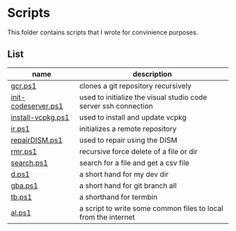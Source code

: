 # Scripts

This folder contains scripts that I wrote for convinience purposes.

## List

| name                                        | description                                                     |
|---------------------------------------------|-----------------------------------------------------------------|
| [gcr.ps1](gcr.ps1)                          | clones a git repository recursively                             |
| [init-codeserver.ps1](int-codeserver.ps1)   | used to initialize the visual studio code server ssh connection |
| [install-vcpkg.ps1](install-vcpkg.ps1)      | used to install and update vcpkg                                |
| [ir.ps1](ir.ps1)                            | initializes a remote repository                                 |
| [repairDISM.ps1](repairDISM.ps1)            | used to repair using the DISM                                   |
| [rmr.ps1](rmr.ps1)                          | recursive force delete of a file or dir                         |
| [search.ps1](search.ps1)                    | search for a file and get a csv file                            |
| [d.ps1](dev.ps1)                            | a short hand for my dev dir                                     |
| [gba.ps1](gba.ps1)                          | a short hand for git branch all                                 |
| [tb.ps1](tb.ps1)                            | a shorthand for termbin                                         |
| [al.ps1](al.ps1)                            | a script to write some common files to local from the internet  |
